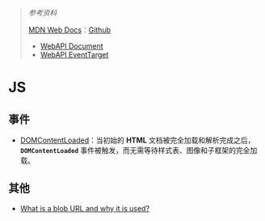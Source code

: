 > *参考资料*
>
> [MDN Web Docs](https://developer.mozilla.org/zh-CN/)：[Github](https://github.com/mdn/)
>
> - [WebAPI Document](https://developer.mozilla.org/zh-CN/docs/Web/API/Document) 
> - [WebAPI EventTarget](https://developer.mozilla.org/zh-CN/docs/Web/API/EventTarget)

# JS



## 事件

- [DOMContentLoaded](https://developer.mozilla.org/zh-CN/docs/Web/API/Window/DOMContentLoaded_event)：当初始的 **HTML** 文档被完全加载和解析完成之后，**`DOMContentLoaded`** 事件被触发，而无需等待样式表、图像和子框架的完全加载。



## 其他

- [What is a blob URL and why it is used?](https://stackoverflow.com/questions/30864573/what-is-a-blob-url-and-why-it-is-used)


